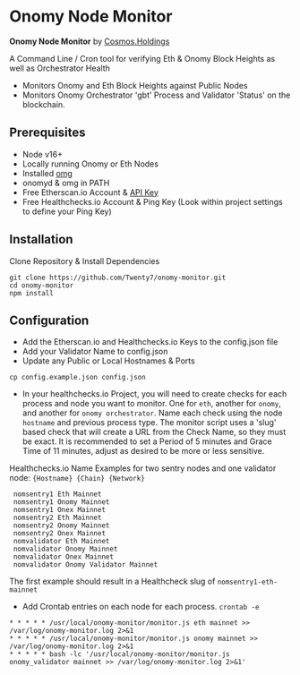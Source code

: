 # Onomy Node Monitor
**Onomy Node Monitor** by [Cosmos.Holdings](https://cosmos.holdings/)

A Command Line / Cron tool for verifying Eth & Onomy Block Heights as well as Orchestrator Health
 - Monitors Onomy and Eth Block Heights against Public Nodes
 - Monitors Onomy Orchestrator 'gbt' Process and Validator 'Status' on the blockchain.

## Prerequisites
 * Node v16+
 * Locally running Onomy or Eth Nodes
 * Installed [omg](https://github.com/dotneko/omg)
 * onomyd & omg in PATH
 * Free Etherscan.io Account & [API Key](https://etherscan.io/myapikey)
 * Free Healthchecks.io Account & Ping Key (Look within project settings to define your Ping Key)

## Installation
Clone Repository & Install Dependencies
```
git clone https://github.com/Twenty7/onomy-monitor.git
cd onomy-monitor
npm install
```

## Configuration
 * Add the Etherscan.io and Healthchecks.io Keys to the config.json file
 * Add your Validator Name to config.json
 * Update any Public or Local Hostnames & Ports
```
cp config.example.json config.json
```

 * In your healthchecks.io Project, you will need to create checks for each process and node you want to monitor. One for `eth`, another for `onomy`, and another for `onomy orchestrator`. Name each check using the node `hostname` and previous process type. The monitor script uses a 'slug' based check that will create a URL from the Check Name, so they must be exact. It is recommended to set a Period of 5 minutes and Grace Time of 11 minutes, adjust as desired to be more or less sensitive.
 
 Healthchecks.io Name Examples for two sentry nodes and one validator node:
`{Hostname} {Chain} {Network}`
```
 nomsentry1 Eth Mainnet
 nomsentry1 Onomy Mainnet
 nomsentry1 Onex Mainnet
 nomsentry2 Eth Mainnet
 nomsentry2 Onomy Mainnet
 nomsentry2 Onex Mainnet
 nomvalidator Eth Mainnet
 nomvalidator Onomy Mainnet
 nomvalidator Onex Mainnet
 nomvalidator Onomy Validator Mainnet
```
The first example should result in a Healthcheck slug of `nomsentry1-eth-mainnet`

 * Add Crontab entries on each node for each process.  `crontab -e`
```
* * * * * /usr/local/onomy-monitor/monitor.js eth mainnet >> /var/log/onomy-monitor.log 2>&1
* * * * * /usr/local/onomy-monitor/monitor.js onomy mainnet >> /var/log/onomy-monitor.log 2>&1
* * * * * bash -lc '/usr/local/onomy-monitor/monitor.js onomy_validator mainnet >> /var/log/onomy-monitor.log 2>&1'
```
